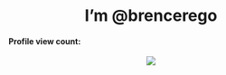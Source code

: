 <h1 align=center>I’m @brencerego</h1>

#### Profile view count:
<div align="center">
  <img src="https://profile-counter.glitch.me/brencerego/count.svg?"  />
</div>

###
